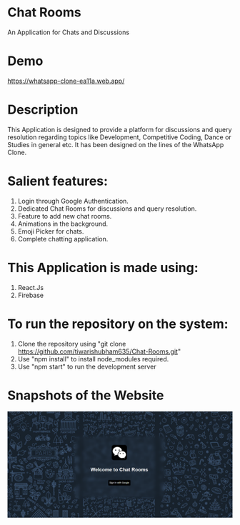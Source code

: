 # Chat Rooms 
An Application for Chats and Discussions

# Demo
https://whatsapp-clone-ea11a.web.app/

# Description
This Application is designed to provide a platform for discussions and query resolution regarding topics like Development, Competitive Coding, Dance or Studies in general etc. It has been designed on the lines of the WhatsApp Clone.

# Salient features:
  1. Login through Google Authentication.
  2. Dedicated Chat Rooms for discussions and query resolution.
  3. Feature to add new chat rooms.
  4. Animations in the background.
  5. Emoji Picker for chats.
  6. Complete chatting application.

# This Application is made using:
  1. React.Js
  2. Firebase

# To run the repository on the system:
  1. Clone the repository using "git clone https://github.com/tiwarishubham635/Chat-Rooms.git"
  2. Use "npm install" to install node_modules required.
  3. Use "npm start" to run the development server  

# Snapshots of the Website
   ![Screenshot](Snapshots/Login.png)
